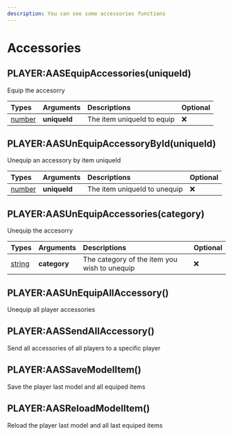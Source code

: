 ```yaml
---
description: You can see some accessories functions
---
```


# Accessories

## PLAYER:AASEquipAccessories\(uniqueId\)

Equip the accesorry

| Types | Arguments | Descriptions | Optional |
| :--- | :--- | :--- | :--- |
| [number](https://www.lua.org/pil/2.3.html) | **uniqueId** | The item uniqueId to equip | ❌ |

## PLAYER:AASUnEquipAccessoryById\(uniqueId\)

Unequip an accessory by item uniqueId

| Types | Arguments | Descriptions | Optional |
| :--- | :--- | :--- | :--- |
| [number](https://www.lua.org/pil/2.3.html) | **uniqueId** | The item uniqueId to unequip | ❌ |

## PLAYER:AASUnEquipAccessories\(category\)

Unequip the accesorry

| Types | Arguments | Descriptions | Optional |
| :--- | :--- | :--- | :--- |
| [string](https://www.lua.org/pil/2.4.html) | **category** | The category of the item you wish to unequip | ❌ |

## PLAYER:AASUnEquipAllAccessory\(\)

Unequip all player accessories

## PLAYER:AASSendAllAccessory\(\)

Send all accessories of all players to a specific player

## PLAYER:AASSaveModelItem()

Save the player last model and all equiped items

## PLAYER:AASReloadModelItem()

Reload the player last model and all last equiped items